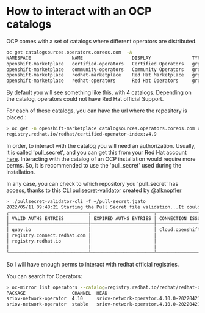 # How to interact with an OCP catalogs



OCP comes with a set of catalogs where different operators are distributed.

```bash
oc get catalogsources.operators.coreos.com  -A
NAMESPACE               NAME                  DISPLAY               TYPE   PUBLISHER   AGE
openshift-marketplace   certified-operators   Certified Operators   grpc   Red Hat     98d
openshift-marketplace   community-operators   Community Operators   grpc   Red Hat     98d
openshift-marketplace   redhat-marketplace    Red Hat Marketplace   grpc   Red Hat     98d
openshift-marketplace   redhat-operators      Red Hat Operators     grpc   Red Hat     98d

```

By default you will see something like this, with 4 catalogs. Depending on the catalog, operators could not have Red Hat official Support.

For each of these catalogs, you can have the url where the repository is placed.:

```bash
> oc get -n openshift-marketplace catalogsources.operators.coreos.com certified-operators  -o jsonpath={.spec.image}
registry.redhat.io/redhat/certified-operator-index:v4.9
```

In order, to interact with the catalog you will need an authorization. Usually, it is called 'pull_secret', and you can get this from your Red Hat account [here](). Interacting with the catalog of an OCP installation would require more perms. So, it is recommended to use the 'pull_secret' used during the installation. 

In any case, you can check to which repository you 'pull_secret' has access, thanks to this [CLI pullsecret-validator](https://github.com/RHsyseng/pullsecret-validator-cli) created by [@alknopfler](https://github.com/alknopfler/alknopfler)

```bash
> ./pullsecret-validator-cli -f ~/pull-secret.jgato 
2022/05/11 09:48:21 Starting the Pull Secret file validation...It could take a time!
┌─────────────────────────────┬───────────────────────┬─────────────────────┐
│ VALID AUTHS ENTRIES         │ EXPIRED AUTHS ENTRIES │ CONNECTION ISSUES   │
├─────────────────────────────┼───────────────────────┼─────────────────────┤
│ quay.io                     │                       │ cloud.openshift.com │
│ registry.connect.redhat.com │                       │                     │
│ registry.redhat.io          │                       │                     │
│                             │                       │                     │
└─────────────────────────────┴───────────────────────┴─────────────────────┘

```

So I will have enough perms to interact with redhat official registries.

You can search for Operators:

```bash
> oc-mirror list operators --catalog=registry.redhat.io/redhat/redhat-operator-index:v4.10 --package=sriov-network-operator
PACKAGE                 CHANNEL  HEAD
sriov-network-operator  4.10     sriov-network-operator.4.10.0-202204211158
sriov-network-operator  stable   sriov-network-operator.4.10.0-202204211158

```


